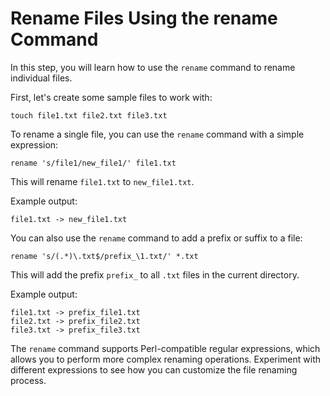# Rename Files Using the rename Command

In this step, you will learn how to use the `rename` command to rename individual files.

First, let's create some sample files to work with:

```
touch file1.txt file2.txt file3.txt
```

To rename a single file, you can use the `rename` command with a simple expression:

```
rename 's/file1/new_file1/' file1.txt
```

This will rename `file1.txt` to `new_file1.txt`.

Example output:

```
file1.txt -> new_file1.txt
```

You can also use the `rename` command to add a prefix or suffix to a file:

```
rename 's/(.*)\.txt$/prefix_\1.txt/' *.txt
```

This will add the prefix `prefix_` to all `.txt` files in the current directory.

Example output:

```
file1.txt -> prefix_file1.txt
file2.txt -> prefix_file2.txt
file3.txt -> prefix_file3.txt
```

The `rename` command supports Perl-compatible regular expressions, which allows you to perform more complex renaming operations. Experiment with different expressions to see how you can customize the file renaming process.
